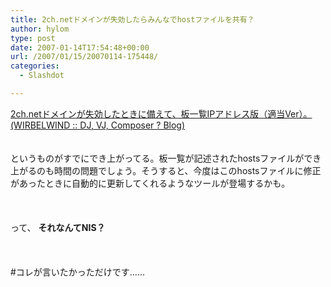 ```yaml
---
title: 2ch.netドメインが失効したらみんなでhostファイルを共有？
author: hylom
type: post
date: 2007-01-14T17:54:48+00:00
url: /2007/01/15/20070114-175448/
categories:
  - Slashdot

---
```

 [2ch.netドメインが失効したときに備えて、板一覧IPアドレス版（適当Ver）。 (WIRBELWIND :: DJ&#44; VJ&#44; Composer ? Blog)][1]  
</br>   
というものがすでにでき上がってる。板一覧が記述されたhostsファイルができ上がるのも時間の問題でしょう。そうすると、今度はこのhostsファイルに修正があったときに自動的に更新してくれるようなツールが登場するかも。</br>  
</br>   
って、   **それなんてNIS？** </br>  
</br>   
#コレが言いたかっただけです……</br>

 [1]: http://wirbelwind.jp/blog/2chnetbbs.html